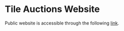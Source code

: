 # Tile Auctions Website

Public website is accessible through the following [link](https://aydinaksel.github.io/tile-auctions-website/).
